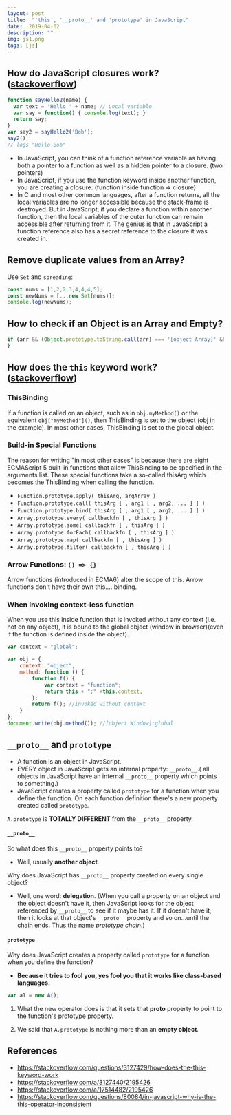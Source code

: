 ```yaml
---
layout: post
title:  "'this', '__proto__' and 'prototype' in JavaScript"
date:  2019-04-02
description: ""
img: js1.png
tags: [js]
---
```

## How do JavaScript closures work? ([stackoverflow](https://stackoverflow.com/a/111111/2195426))
```javascript
function sayHello2(name) {
  var text = 'Hello ' + name; // Local variable
  var say = function() { console.log(text); }
  return say;
}
var say2 = sayHello2('Bob');
say2();
// logs "Hello Bob"
```
- In JavaScript, you can think of a function reference variable as having both a pointer to a function as well as a hidden pointer to a closure. (two pointers)
- In JavaScript, if you use the function keyword inside another function, you are creating a closure. (function inside function => closure)
- In C and most other common languages, after a function returns, all the local variables are no longer accessible because the stack-frame is destroyed. But in JavaScript, if you declare a function within another function, then the local variables of the outer function can remain accessible after returning from it. The genius is that in JavaScript a function reference also has a secret reference to the closure it was created in.

## Remove duplicate values from an Array?
Use `Set` and `spreading`:
```javascript
const nums = [1,2,2,3,4,4,4,5];
const newNums = [...new Set(nums)];
console.log(newNums);
```
## How to check if an Object is an Array and Empty?
```javascript
if (arr && (Object.prototype.toString.call(arr) === '[object Array]' && arr.length === 0)) {
}
```
## How does the `this` keyword work? ([stackoverflow](https://stackoverflow.com/questions/3127429/how-does-the-this-keyword-work))

### ThisBinding
 If a function is called on an object, such as in `obj.myMethod()` or the equivalent `obj["myMethod"]()`, then ThisBinding is set to the object (obj in the example). 
 In most other cases, ThisBinding is set to the global object.


### Build-in Special Functions
 The reason for writing "in most other cases" is because there are eight ECMAScript 5 built-in functions that allow ThisBinding to be specified in the arguments list. These special functions take a so-called thisArg which becomes the ThisBinding when calling the function.

- `Function.prototype.apply( thisArg, argArray )`
- `Function.prototype.call( thisArg [ , arg1 [ , arg2, ... ] ] )`
- `Function.prototype.bind( thisArg [ , arg1 [ , arg2, ... ] ] )`
- `Array.prototype.every( callbackfn [ , thisArg ] )`
- `Array.prototype.some( callbackfn [ , thisArg ] )`
- `Array.prototype.forEach( callbackfn [ , thisArg ] )`
- `Array.prototype.map( callbackfn [ , thisArg ] )`
- `Array.prototype.filter( callbackfn [ , thisArg ] )`

### Arrow Functions: `() => {}`
Arrow functions (introduced in ECMA6) alter the scope of this.
Arrow functions don't have their own this.... binding.

### When invoking context-less function
When you use this inside function that is invoked without any context (i.e. not on any object), it is bound to the global object (window in browser)(even if the function is defined inside the object).
```javascript
var context = "global";

var obj = {  
    context: "object",
    method: function () {                  
        function f() {
            var context = "function";
            return this + ":" +this.context; 
        };
        return f(); //invoked without context
    }
};
document.write(obj.method()); //[object Window]:global 
```

## `__proto__` and `prototype`
- A function is an object in JavaScript.
- EVERY object in JavaScript gets an internal property: `__proto__`.(
all objects in JavaScript have an internal `__proto__` property which points to something.)
- JavaScript creates a property called `prototype` for a function when you define the function. On each function definition there's a new property created called `prototype`.

`A.prototype` is **TOTALLY DIFFERENT** from the `__proto__` property.

#### `__proto__`

So what does this `__proto__` property points to? 
- Well, usually **another object**.

Why does JavaScript has `__proto__` property created on every single object? 

- Well, one word: **delegation**.
(When you call a property on an object and the object doesn't have it, then JavaScript looks for the object referenced by `__proto__` to see if it maybe has it. If it doesn't have it, then it looks at that object's `__proto__` property and so on...until the chain ends. Thus the name *prototype chain*.)

#### `prototype`

Why does JavaScript creates a property called `prototype` for a function when you define the function? 
- **Because it tries to fool you, yes fool you that it works like class-based languages.** 

```javascript
var a1 = new A();
```
1. What the new operator does is that it sets that __proto__ property to point to the function's prototype property.

2. We said that `A.prototype` is nothing more than an **empty object**.

## References
- https://stackoverflow.com/questions/3127429/how-does-the-this-keyword-work
- https://stackoverflow.com/a/3127440/2195426
- https://stackoverflow.com/a/17514482/2195426
- https://stackoverflow.com/questions/80084/in-javascript-why-is-the-this-operator-inconsistent